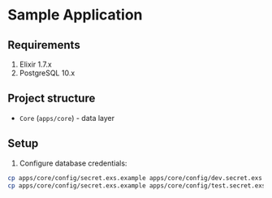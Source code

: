 # Sample Application

## Requirements

1. Elixir 1.7.x
2. PostgreSQL 10.x

## Project structure

* `Core` (`apps/core`) - data layer

## Setup

1. Configure database credentials:

  ```bash
  cp apps/core/config/secret.exs.example apps/core/config/dev.secret.exs
  cp apps/core/config/secret.exs.example apps/core/config/test.secret.exs
  ```

